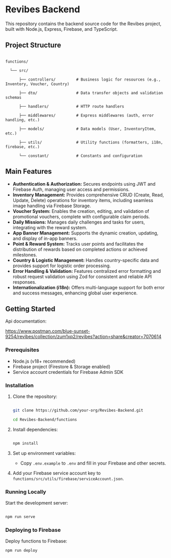 # Revibes Backend

This repository contains the backend source code for the Revibes project, built with Node.js, Express, Firebase, and TypeScript.

## Project Structure

```

functions/

  └── src/

      ├── controllers/         # Business logic for resources (e.g., Inventory, Voucher, Country)

      ├── dto/                 # Data transfer objects and validation schemas

      ├── handlers/            # HTTP route handlers

      ├── middlewares/         # Express middlewares (auth, error handling, etc.)

      ├── models/              # Data models (User, InventoryItem, etc.)

      ├── utils/               # Utility functions (formatters, i18n, firebase, etc.)

      └── constant/            # Constants and configuration

```

## Main Features

* **Authentication & Authorization:** Secures endpoints using JWT and Firebase Auth, managing user access and permissions.
* **Inventory Management:** Provides comprehensive CRUD (Create, Read, Update, Delete) operations for inventory items, including seamless image handling via Firebase Storage.
* **Voucher System:** Enables the creation, editing, and validation of promotional vouchers, complete with configurable claim periods.
* **Daily Missions:** Manages daily challenges and tasks for users, integrating with the reward system.
* **App Banner Management:** Supports the dynamic creation, updating, and display of in-app banners.
* **Point & Reward System:** Tracks user points and facilitates the distribution of rewards based on completed actions or achieved milestones.
* **Country & Logistic Management:** Handles country-specific data and provides support for logistic order processing.
* **Error Handling & Validation:** Features centralized error formatting and robust request validation using Zod for consistent and reliable API responses.
* **Internationalization (i18n):** Offers multi-language support for both error and success messages, enhancing global user experience.

## Getting Started

Api documentation:

https://www.postman.com/blue-sunset-9254/revibes/collection/zum1xp2/revibes?action=share&creator=7070614

### Prerequisites

- Node.js (v18+ recommended)
- Firebase project (Firestore & Storage enabled)
- Service account credentials for Firebase Admin SDK

### Installation

1. Clone the repository:

   ```sh

   git clone https://github.com/your-org/Revibes-Backend.git

   cd Revibes-Backend/functions

   ```
2. Install dependencies:

   ```sh

   npm install

   ```
3. Set up environment variables:

   - Copy `.env.example` to `.env` and fill in your Firebase and other secrets.
4. Add your Firebase service account key to `functions/src/utils/firebase/serviceAccount.json`.

### Running Locally

Start the development server:

```sh

npm run serve

```

### Deploying to Firebase

Deploy functions to Firebase:

```sh
npm run deploy
```
